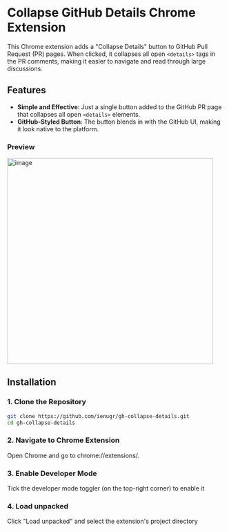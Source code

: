 # Collapse GitHub Details Chrome Extension

This Chrome extension adds a "Collapse Details" button to GitHub Pull Request (PR) pages. When clicked, it collapses all open `<details>` tags in the PR comments, making it easier to navigate and read through large discussions.

## Features

- **Simple and Effective**: Just a single button added to the GitHub PR page that collapses all open `<details>` elements.
- **GitHub-Styled Button**: The button blends in with the GitHub UI, making it look native to the platform.

### Preview

<img width="477" alt="image" src="https://github.com/user-attachments/assets/1da8fb8e-3e5c-470f-9530-7d375ee45ddd">

## Installation

### 1. Clone the Repository

```bash
git clone https://github.com/ienugr/gh-collapse-details.git
cd gh-collapse-details
```

### 2. Navigate to Chrome Extension

Open Chrome and go to chrome://extensions/.

### 3. Enable Developer Mode

Tick the developer mode toggler (on the top-right corner) to enable it

### 4. Load unpacked

Click "Load unpacked" and select the extension's project directory

